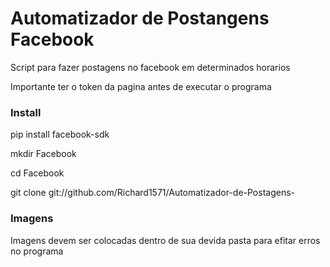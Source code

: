 <h1> Automatizador de Postangens Facebook</h1>
<p>Script para fazer postagens no facebook em determinados horarios</p>
<p>Importante ter o token da pagina antes de executar o programa</p>

<h3>Install</h3>
<p>pip install facebook-sdk</p>
<p>mkdir Facebook</p>
<p>cd Facebook</p>
<p>git clone git://github.com/Richard1571/Automatizador-de-Postagens-</p>

<h3>Imagens</h3>
<p> Imagens devem ser colocadas dentro de sua devida pasta para efitar erros no programa</p>
